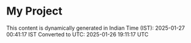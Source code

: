 # My Project

This content is dynamically generated in Indian Time (IST): 2025-01-27 00:41:17 IST
Converted to UTC: 2025-01-26 19:11:17 UTC
